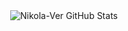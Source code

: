 <div align="center">
  <img alt="Nikola-Ver GitHub Stats"  src="https://unjse.github.io/da/indexx.svg" />
</div>
